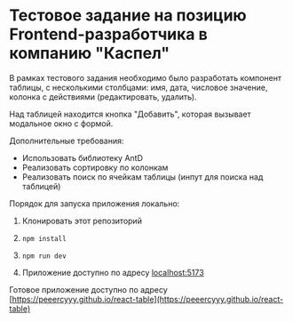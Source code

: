# Тестовое задание на позицию Frontend-разработчика в компанию **"Каспел"**

В рамках тестового задания необходимо было разработать компонент таблицы, с несколькими столбцами: имя, дата, числовое значение, колонка с действиями (редактировать, удалить).

Над таблицей находится кнопка "Добавить", которая вызывает модальное окно с формой.

Дополнительные требования:

- Использовать библиотеку AntD
- Реализовать сортировку по колонкам
- Реализовать поиск по ячейкам таблицы (инпут для поиска над таблицей)

Порядок для запуска приложения локально:

1. Клонировать этот репозиторий
2. ```
   npm install
   ```
3. ```
   npm run dev
   ```

4. Приложение доступно по адресу [localhost:5173](localhost:5173)

Готовое приложение доступно по адресу [https://peeercyyy.github.io/react-table](https://peeercyyy.github.io/react-table)
